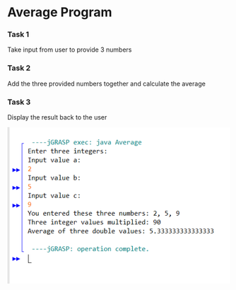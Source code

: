 # Average Program

### Task 1

Take input from user to provide 3 numbers

### Task 2

Add the three provided numbers together and calculate the average

### Task 3

Display the result back to the user

![What is this](Average1.PNG)
